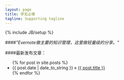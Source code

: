 ```yaml
---
layout: page
title: 学无止境
tagline: Supporting tagline
---
```

{% include JB/setup %}

####*"Evernote做主要的知识管理，这里做轻量级的分享。"*	


####最新发布文章： 	

<ul class="posts">
{% for post in site.posts %}
<li><span>{{ post.date | date_to_string }}</span> &raquo; <a href="{{ BASE_PATH }}{{ post.url }}">{{ post.title }}</a></li>
{% endfor %}
</ul>
